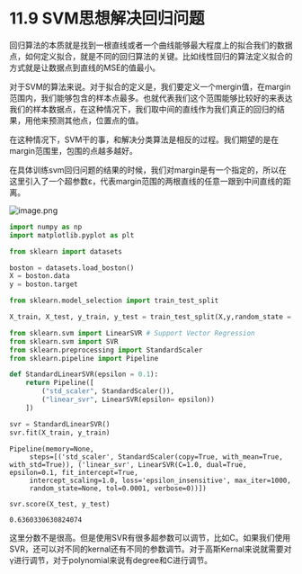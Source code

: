 # 11.9 SVM思想解决回归问题

回归算法的本质就是找到一根直线或者一个曲线能够最大程度上的拟合我们的数据点，如何定义拟合，就是不同的回归算法的关键。比如线性回归的算法定义拟合的方式就是让数据点到直线的MSE的值最小。

对于SVM的算法来说。对于拟合的定义是，我们要定义一个mergin值，在margin范围内，我们能够包含的样本点最多。也就代表我们这个范围能够比较好的来表达我们的样本数据点，在这种情况下，我们取中间的直线作为我们真正的回归的结果，用他来预测其他点，位置点的值。

在这种情况下，SVM干的事，和解决分类算法是相反的过程。我们期望的是在margin范围里，包围的点越多越好。

在具体训练svm回归问题的结果的时候，我们对margin是有一个指定的，所以在这里引入了一个超参数ɛ，代表margin范围的两根直线的任意一跟到中间直线的距离。

![image.png](https://upload-images.jianshu.io/upload_images/7220971-4d5df56627e8cd17.png?imageMogr2/auto-orient/strip%7CimageView2/2/w/1240)




```python
import numpy as np
import matplotlib.pyplot as plt
```


```python
from sklearn import datasets

boston = datasets.load_boston()
X = boston.data
y = boston.target
```


```python
from sklearn.model_selection import train_test_split

X_train, X_test, y_train, y_test = train_test_split(X,y,random_state = 666)
```


```python
from sklearn.svm import LinearSVR # Support Vector Regression
from sklearn.svm import SVR
from sklearn.preprocessing import StandardScaler
from sklearn.pipeline import Pipeline

def StandardLinearSVR(epsilon = 0.1):
    return Pipeline([
        ("std_scaler", StandardScaler()),
        ("linear_svr", LinearSVR(epsilon= epsilon))
    ])
```


```python
svr = StandardLinearSVR()
svr.fit(X_train, y_train)
```




    Pipeline(memory=None,
         steps=[('std_scaler', StandardScaler(copy=True, with_mean=True, with_std=True)), ('linear_svr', LinearSVR(C=1.0, dual=True, epsilon=0.1, fit_intercept=True,
         intercept_scaling=1.0, loss='epsilon_insensitive', max_iter=1000,
         random_state=None, tol=0.0001, verbose=0))])




```python
svr.score(X_test, y_test)
```




    0.6360330630824074



这里分数不是很高。但是使用SVR有很多超参数可以调节，比如C。如果我们使用SVR，还可以对不同的kernal还有不同的参数调节。对于高斯Kernal来说就需要对γ进行调节，对于polynomial来说有degree和C进行调节。

